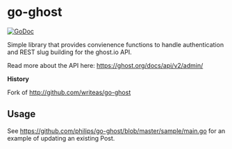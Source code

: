 # go-ghost

[![GoDoc](https://godoc.org/github.com/writeas/go-ghost?status.svg)](https://godoc.org/github.com/writeas/go-ghost)

Simple library that provides convienence functions to handle authentication and REST slug building for the ghost.io API.

Read more about the API here: https://ghost.org/docs/api/v2/admin/

**History**

Fork of http://github.com/writeas/go-ghost

## Usage

See https://github.com/philips/go-ghost/blob/master/sample/main.go for an example of updating an existing Post.
